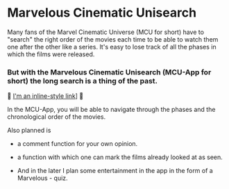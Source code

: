 # Marvelous Cinematic Unisearch

Many fans of the Marvel Cinematic Universe (MCU for short) have to "search" the right order of the movies each time to be able to watch them one after the other like a series. 
It's easy to lose track of all the phases in which the films were released.

### But with the Marvelous Cinematic Unisearch (MCU-App for short) the long search is a thing of the past.


🚀 [I'm an inline-style link](https://mcu-app.vercel.app/)] 🚀


In the MCU-App, you will be able to navigate through the phases and the chronological order of the movies. 

Also planned is
- a comment function for your own opinion.

- a function with which one can mark the films already looked at as seen.

- And in the later I plan some entertainment in the app in the form of a Marvelous - quiz.
